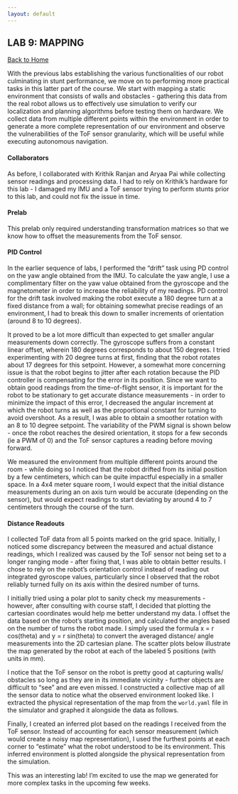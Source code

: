 ```yaml
---
layout: default
---
```


## LAB 9: MAPPING

[Back to Home](./index.html)

With the previous labs establishing the various functionalities of our robot culminating in stunt performance, we move on to performing more practical tasks in this latter part of the course. We start with mapping a static environment that consists of walls and obstacles - gathering this data from the real robot allows us to effectively use simulation to verify our localization and planning algorithms before testing them on hardware. We collect data from multiple different points within the environment in order to generate a more complete representation of our environment and observe the vulnerabilities of the ToF sensor granularity, which will be useful while executing autonomous navigation.

#### Collaborators

As before, I collaborated with Krithik Ranjan and Aryaa Pai while collecting sensor readings and processing data. I had to rely on Krithik’s hardware for this lab - I damaged my IMU and a ToF sensor trying to perform stunts prior to this lab, and could not fix the issue in time.

#### Prelab

This prelab only required understanding transformation matrices so that we know how to offset the measurements from the ToF sensor.

#### PID Control

In the earlier sequence of labs, I performed the “drift” task using PD control on the yaw angle obtained from the IMU. To calculate the yaw angle, I use a complimentary filter on the yaw value obtained from the gyroscope and the magnetometer in order to increase the reliability of my readings. PD control for the drift task involved making the robot execute a 180 degree turn at a fixed distance from a wall; for obtaining somewhat precise readings of an environment, I had to break this down to smaller increments of orientation (around 8 to 10 degrees).

It proved to be a lot more difficult than expected to get smaller angular measurements down correctly. The gyroscope suffers from a constant linear offset, wherein 180 degrees corresponds to about 150 degrees. I tried experimenting with 20 degree turns at first, finding that the robot rotates about 17 degrees for this setpoint. However, a somewhat more concerning issue is that the robot begins to jitter after each rotation because the PID controller is compensating for the error in its position. Since we want to obtain good readings from the time-of-flight sensor, it is important for the robot to be stationary to get accurate distance measurements - in order to minimize the impact of this error, I decreased the angular increment at which the robot turns as well as the proportional constant for turning to avoid overshoot. As a result, I was able to obtain a smoother rotation with an 8 to 10 degree setpoint. The variability of the PWM signal is shown below - once the robot reaches the desired orientation, it stops for a few seconds (ie a PWM of 0) and the ToF sensor captures a reading before moving forward.

We measured the environment from multiple different points around the room - while doing so I noticed that the robot drifted from its initial position by a few centimeters, which can be quite impactful especially in a smaller space. In a 4x4 meter square room, I would expect that the initial distance measurements during an on axis turn would be accurate (depending on the sensor), but would expect readings to start deviating by around 4 to 7 centimeters through the course of the turn. 

#### Distance Readouts

I collected ToF data from all 5 points marked on the grid space. Initially, I noticed some discrepancy between the measured and actual distance readings, which I realized was caused by the ToF sensor not being set to a longer ranging mode - after fixing that, I was able to obtain better results. I chose to rely on the robot’s orientation control instead of reading out integrated gyroscope values, particularly since I observed that the robot reliably turned fully on its axis within the desired number of turns. 

I initially tried using a polar plot to sanity check my measurements - however, after consulting with course staff, I decided that plotting the cartesian coordinates would help me better understand my data. I offset the data based on the robot’s starting position, and calculated the angles based on the number of turns the robot made. I simply used the formula x = r cos(theta) and y = r sin(theta) to convert the averaged distance/ angle measurements into the 2D cartesian plane. The scatter plots below illustrate the map generated by the robot at each of the labeled 5 positions (with units in mm).

I notice that the ToF sensor on the robot is pretty good at capturing walls/ obstacles so long as they are in its immediate vicinity - further objects are difficult to “see” and are even missed. I constructed a collective map of all the sensor data to notice what the observed environment looked like. I extracted the physical representation of the map from the `world.yaml` file in the simulator and graphed it alongside the data as follows.

Finally, I created an inferred plot based on the readings I received from the ToF sensor. Instead of accounting for each sensor measurement (which would create a noisy map representation), I used the furthest points at each corner to “estimate” what the robot understood to be its environment. This inferred environment is plotted alongside the physical representation from the simulation.

This was an interesting lab! I’m excited to use the map we generated for more complex tasks in the upcoming few weeks.

